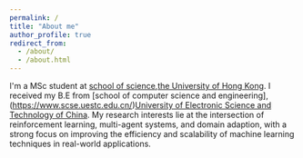 ```yaml
---
permalink: /
title: "About me"
author_profile: true
redirect_from: 
  - /about/
  - /about.html
---
```


I'm a MSc student at [school of science](https://www.scifac.hku.hk/),[the University of Hong Kong](https://www.hku.hk/). I received my B.E from [school of computer science and engineering],(https://www.scse.uestc.edu.cn/)[University of Electronic Science and Technology of China](https://www.uestc.edu.cn/). 
My research interests lie at the intersection of reinforcement learning, multi-agent systems, and domain adaption, with a strong focus on improving the efficiency and scalability of machine learning techniques in real-world applications. 

